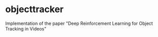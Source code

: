 # objecttracker
Implementation of the paper "Deep Reinforcement Learning for Object Tracking in Videos"
